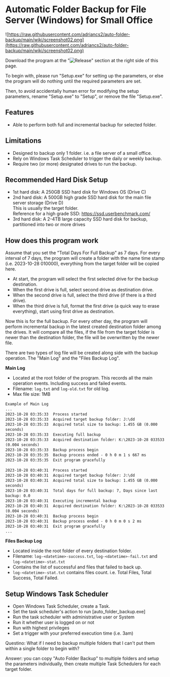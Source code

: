 # Automatic Folder Backup for File Server (Windows) for Small Office

![https://raw.githubusercontent.com/adriancs2/auto-folder-backup/main/wiki/screenshot02.png](https://raw.githubusercontent.com/adriancs2/auto-folder-backup/main/wiki/screenshot02.png)

Download the program at the "![Release](https://github.com/adriancs2/auto-folder-backup/releases)" section at the right side of this page.

To begin with, please run "Setup.exe" for setting up the parameters, or else the program will do nothing until the required parameters are set.

Then, to avoid accidentally human error for modifying the setup parameters, rename "Setup.exe" to "Setup", or remove the file "Setup.exe".

## Features

- Able to perform both full and incremental backup for selected folder.

## Limitations

- Designed to backup only 1 folder. i.e. a file server of a small office.
- Rely on Windows Task Scheduler to trigger the daily or weekly backup.
- Require two (or more) designated drives to run the backup.

## Recommended Hard Disk Setup

- 1st hard disk: A 250GB SSD hard disk for Windows OS (Drive C)
- 2nd hard disk: A 500GB high grade SSD hard disk for the main file server storage (Drive D)<br />This is usually the target folder.<br />Reference for a high grade SSD: https://ssd.userbenchmark.com/
- 3rd hard disk: A 2-4TB large capacity SSD hard disk for backup, partitioned into two or more drives

## How does this program work

Assume that you set the "Total Days For Full Backup" as 7 days. For every interval of 7 days, the program will create a folder with the name time stamp (i.e. 2023-10-28 010000), everything from the target folder will be copied here.

- At start, the program will select the first selected drive for the backup destination.
- When the first drive is full, select second drive as destination drive.
- When the second drive is full, select the third drive (if there is a third drive).
- When the third drive is full, format the first drive (a quick way to erase everything), start using first drive as destination.

Now this is for the full backup. For every other day, the program will perform incremental backup in the latest created destination folder among the drives. It will compare all the files, if the file from the target folder is newer than the destination folder, the file will be overwritten by the newer file.

There are two types of log file will be created along side with the backup operation. The "Main Log" and the "Files Backup Log".

**Main Log**

- Located at the root folder of the program. This records all the main operation events. Including success and failed events.
- Filename: `log.txt` and `log-old.txt` for old log.
- Max file size: 1MB

```
Example of Main Log
...
2023-10-28 03:35:33  Process started
2023-10-28 03:35:33  Acquired target backup folder: J:\dd
2023-10-28 03:35:33  Acquired total size to backup: 1.455 GB (0.000 seconds)
2023-10-28 03:35:33  Executing full backup
2023-10-28 03:35:33  Acquired destination folder: K:\2023-10-28 033533 (0.004 seconds)
2023-10-28 03:35:33  Backup process begin
2023-10-28 03:35:35  Backup process ended - 0 h 0 m 1 s 667 ms
2023-10-28 03:35:35  Exit program gracefully

2023-10-28 03:40:31  Process started
2023-10-28 03:40:31  Acquired target backup folder: J:\dd
2023-10-28 03:40:31  Acquired total size to backup: 1.455 GB (0.000 seconds)
2023-10-28 03:40:31  Total days for full backup: 7, Days since last backup: 0.0
2023-10-28 03:40:31  Executing incremental backup
2023-10-28 03:40:31  Acquired destination folder: K:\2023-10-28 033533 (0.004 seconds)
2023-10-28 03:40:31  Backup process begin
2023-10-28 03:40:31  Backup process ended - 0 h 0 m 0 s 2 ms
2023-10-28 03:40:31  Exit program gracefully
...
```

**Files Backup Log**

- Located inside the root folder of every destination folder.
- Filename: `log-<datetime>-success.txt`, `log-<datetime>-fail.txt` and `log-<datetime>-stat.txt`
- Contains the list of successful and files that failed to back up.
- `log-<datetime>-stat.txt` contains files count. i.e. Total Files, Total Success, Total Failed.

## Setup Windows Task Scheduler

- Open Windows Task Scheduler, create a Task.
- Set the task scheduler's action to run [auto_folder_backup.exe]
- Run the task scheduler with administrative user or System
- Run it whether user is logged on or not
- Run with highest privileges
- Set a trigger with your preferred execution time (i.e. 3am)

Questino: What if I need to backup multiple folders that I can't put them within a single folder to begin with?

Answer: you can copy "Auto Folder Backup" to multiple folders and setup the parameters individually, then create multiple Task Schedulers for each target folder.
